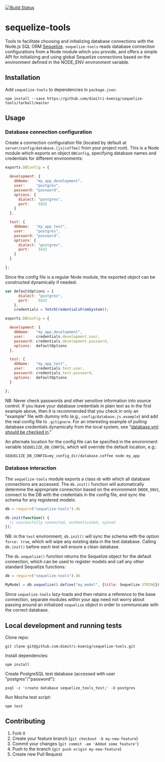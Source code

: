 [![Build Status](https://travis-ci.org/dimitri-koenig/sequelize-tools.png?branch=master)](https://travis-ci.org/dimitri-koenig/sequelize-tools)

# sequelize-tools

Tools to facilitate choosing and initializing database connections with the Node.js SQL ORM [Sequelize](http://sequelizejs.com/). `sequelize-tools` reads database connection configurations from a Node module which you provide, and offers a simple API for initializing and using global Sequelize connections based on the environment defined in the NODE_ENV environment variable.

## Installation

Add `sequelize-tools` to dependencies in `package.json`:

    npm install --save https://github.com/dimitri-koenig/sequelize-tools/tarball/master

## Usage

### Database connection configuration

Create a connection configuration file (located by default at `server/config/database.[js|coffee]` from your project root). This is a Node module which exports an object `DBConfig`, specifying database names and credentials for different environments:

```javascript
exports.DBConfig = {

  development: {
    dbName:   "my_app_development",
    user:     "postgres",
    password: "password",
    options: {
      dialect: "postgres",
      port:    5432
    }
  },

  test: {
    dbName:   "my_app_test",
    user:     "postgres",
    password: "password",
    options: {
      dialect: "postgres",
      port:    5432
    }
  }

};
```

Since the config file is a regular Node module, the exported object can be constructed dynamically if needed:

```javascript
var defaultOptions = {
      dialect: "postgres",
      port:    5432
    },
    credentials = fetchCredentialsFromSystem();

exports.DBConfig = {

  development: {
    dbName:   "my_app_development",
    user:     credentials.development.user,
    password: credentials.development.password,
    options:  defaultOptions
  },

  test: {
    dbName:   "my_app_test",
    user:     credentials.test.user,
    password: credentials.test.password,
    options:  defaultOptions
  }

};
```

NB: Never check passwords and other sensitive information into source control. If you leave your database credentials in plain text as in the first example above, then it is recommended that you check in only an "example" file with dummy info (e.g., `config/database.js.example`) and add the real config file to `.gitignore`. For an interesting example of pulling database credentials dynamically from the local system, see "[database.yml should be checked in](http://effectif.com/articles/database-yml-should-be-checked-in)."

An alternate location for the config file can be specified in the environment variable `SEQUELIZE_DB_CONFIG`, which will override the default location, e.g.:

    SEQUELIZE_DB_CONFIG=my_config_dir/database.coffee node my_app

### Database interaction

The `sequelize-tools` module exports a class `db` with which all database connections are accessed. The `db.init()` function will automatically determine the appropriate connection based on the environment (`NODE_ENV`), connect to the DB with the credentials in the config file, and sync the schema for any registered models:

```javascript
db = require("sequelize-tools").db

db.init(function() {
  // successfully connected, authenticated, synced
});
```

NB: in the `test` environment, `db.init()` will sync the schema with the option `force: true`, which will wipe any existing data in the test database. Calling `db.init()` before each test will ensure a clean database.

The `db.sequelize()` function returns the Sequelize object for the default connection, which can be used to register models and call any other standard Sequelize functions:

```javascript
db = require("sequelize-tools").db

MyModel = db.sequelize().define("my_model", {title: Sequelize.STRING});
```

Since `sequelize-tools` lazy-loads and then retains a reference to the base connection, separate modules within your app need not worry about passing around an initialized `sequelize` object in order to communicate with the correct database.

## Local development and running tests

Clone repo:

    git clone git@github.com:dimitri-koenig/sequelize-tools.git

Install dependencies:

    npm install

Create PostgreSQL test database (accessed with user "postgres"/"password"):

    psql -c 'create database sequelize_tools_test;' -U postgres

Run Mocha test script:

    npm test

## Contributing

1. Fork it
2. Create your feature branch (`git checkout -b my-new-feature`)
3. Commit your changes (`git commit -am 'Added some feature'`)
4. Push to the branch (`git push origin my-new-feature`)
5. Create new Pull Request
